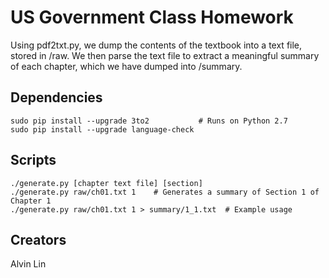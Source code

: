 # US Government Class Homework

Using pdf2txt.py, we dump the contents of the textbook into a text file, stored
in /raw. We then parse the text file to extract a meaningful summary of each
chapter, which we have dumped into /summary.

## Dependencies
```
sudo pip install --upgrade 3to2           # Runs on Python 2.7
sudo pip install --upgrade language-check
```

## Scripts
```
./generate.py [chapter text file] [section]
./generate.py raw/ch01.txt 1    # Generates a summary of Section 1 of Chapter 1
./generate.py raw/ch01.txt 1 > summary/1_1.txt  # Example usage
```

## Creators
Alvin Lin
